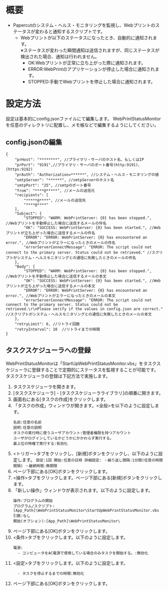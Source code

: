 # 概要
  - Papercutのシステム・ヘルス・モニタリングを監視し、Webプリントのステータスが変わると通知するスクリプトです。
    - Webプリントが以下のステータスになったとき、自動的に通知されます。<br>
      ※ステータスが変わった瞬間通知は送信されますが、同じステータスが検出された場合、通知は行われません。
      - OK:Webプリントが正常に立ち上がった際に通知されます。
      - ERROR:WebPrintのアプリケーションが停止した場合に通知されます。
      - STOPPED:手動でWebプリントを停止した場合に通知されます。
# 設定方法
  設定は基本的にconfig.jsonファイルにて編集します。
  WebPrintStatusMonitorを任意のディレクトリに配置し、メモ帳などで編集するようにしてください。
## config.jsonの編集
```
{
    "prHost": "********", //プライマリ・サーバのホスト名、もしくはIP
    "prPort": "9191",//プライマリ・サーバのポート番号(http:9191)、(https:9192)
    "prAuth": "Authorization=******", //システム・ヘルス・モニタリングの値
    "smtpServer": "******", //smtpServerのホスト名
    "smtpPort": "25", //smtpのポート番号
    "from": "****@*****", //メールの送信元
    "recipients": [
        "*****@****", //メールの送信先
        "****@****"
    ],
    "Subject": {
        "STOPPED": "WARM: WebPrintServer: {0} has been stopped.", //Webプリントを手動停止した場合に送信するメールの件名
        "OK": "SUCCESS: WebPrintServer: {0} has been started.", //Webプリントが立ち上がった場合に送信するメールの件名
        "ERROR": "ERROR: WebPrintServer: {0} has encountered an error.", //Webプリントがエラーになったときのメールの件名
        "errorServerConnectMessage": "ERROR: The script could not connect to the primary server. Status could not be retrieved." //スクリプトがシステム・ヘルスモニタリングとの通信に失敗したときのメールの件名
    },
    "Body": {
        "STOPPED": "WARM: WebPrintServer: {0} has been stopped.", //Webプリントを手動停止した場合に送信するメールの本文
        "OK": "SUCCESS: WebPrintServer: {0} has been started.", //Webプリントが立ち上がった場合に送信するメールの本文
        "ERROR": "ERROR: WebPrintServer: {0} has encountered an error.", //Webプリントがエラーになったときのメールの本文
        "errorServerConnectMessage": "ERROR: The script could not connect to the primary server. Status could not be retrieved.\r\nPlease verify if the values in config.json are correct." //スクリプトがシステム・ヘルスモニタリングとの通信に失敗したときのメールの本文
    },
    "retryLimit": 6, //リトライ回数
    "retryInterval": 10  //リトライまでの時間
}
```
## タスクスケジューラへの登録
  WebPrintStatusMonitorは「StartUpWebPrintStatusMonitor.vbs」をタスクスケジューラに登録することで定期的にステータスを監視することが可能です。<br>
  タスクスケジューラの登録は下記方法で実施します。

  1. タスクスケジューラを開きます。
  2. [タスクスケジューラ] - [タスクスケジューラライブラリ]の順番に開きます。
  3. 画面右にある[タスクの作成]をクリックします。
  4. 「タスクの作成」ウィンドウが開きます。<全般>を以下のように設定します。
     ```
     名前:任意の名前
     説明:任意の説明
     タスクの実行時に使うユーザアカウント:管理者権限を持つアカウント
     ユーザがログインしているかどうかにかかわらず実行する。
     最上位の特権で実行する:有効化
     ```
  5.  <トリガー>タブをクリックし、[新規]ボタンをクリックし、以下のように設定します。
     ```
    設定:1回
    開始:任意の日時
    詳細設定:
      ・繰り返し間隔:1分間(任意の時間間隔)
      ・継続時間:無期限
     ```
  6. ページ下部にある[OK]ボタンをクリックします。
  7. <操作>タブをクリックします。ページ下部にある[新規]ボタンをクリックします。
  8. 「新しい操作」ウィンドウが表示されます。以下のように設定します。
     ```
     操作:プログラムの開始
     プログラム/スクリプト:[App_Path]\WebPrintStatusMonitor\StartUpWebPrintStatusMonitor.vbs
     引数:なし
     開始(オプション):[App_Path]\WebPrintStatusMonitor\
     ```
  9. ページ下部にある[OK]ボタンをクリックします。
  10. <条件>タブをクリックします。以下のように設定します。
      ```
      電源:
        - コンピュータをAC電源で使用している場合のみタスクを開始する。:無効化
      ```
  11. <設定>タブをクリックします。以下のように設定します。
      ```
        - タスクを停止するまでの時間:無効化
      ```
  12. ページ下部にある[OK]ボタンをクリックします。
